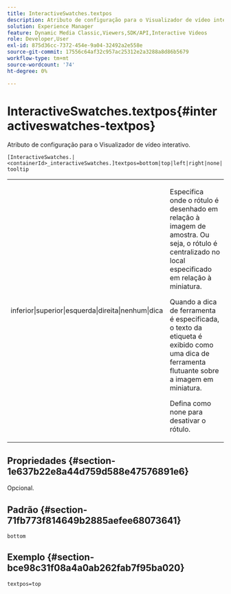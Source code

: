```yaml
---
title: InteractiveSwatches.textpos
description: Atributo de configuração para o Visualizador de vídeo interativo.
solution: Experience Manager
feature: Dynamic Media Classic,Viewers,SDK/API,Interactive Videos
role: Developer,User
exl-id: 875d36cc-7372-454e-9a04-32492a2e558e
source-git-commit: 17556c64af32c957ac25312e2a3288a8d86b5679
workflow-type: tm+mt
source-wordcount: '74'
ht-degree: 0%

---
```


# InteractiveSwatches.textpos{#interactiveswatches-textpos}

Atributo de configuração para o Visualizador de vídeo interativo.

`[InteractiveSwatches.|<containerId>_interactiveSwatches.]textpos=bottom|top|left|right|none|tooltip`

<table id="table_441553CD34C94A58A9D7CBF772DEDDB6"> 
 <tbody> 
  <tr> 
   <td colname="col1"> <p> <span class="codeph"> inferior|superior|esquerda|direita|nenhum|dica</span> </p> </td> 
   <td colname="col2"> <p> Especifica onde o rótulo é desenhado em relação à imagem de amostra. Ou seja, o rótulo é centralizado no local especificado em relação à miniatura. </p> <p>Quando a dica de ferramenta <span class="codeph"> </span> é especificada, o texto da etiqueta é exibido como uma dica de ferramenta flutuante sobre a imagem em miniatura. </p> <p>Defina como <span class="codeph"> none</span> para desativar o rótulo. </p> </td> 
  </tr> 
 </tbody> 
</table>

## Propriedades {#section-1e637b22e8a44d759d588e47576891e6}

Opcional.

## Padrão {#section-71fb773f814649b2885aefee68073641}

`bottom`

## Exemplo {#section-bce98c31f08a4a0ab262fab7f95ba020}

```
textpos=top
```
